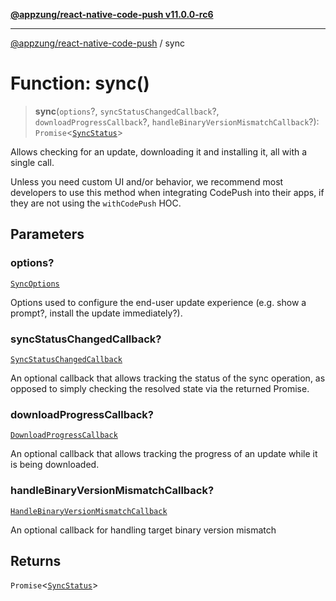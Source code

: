 [**@appzung/react-native-code-push v11.0.0-rc6**](../README.md)

---

[@appzung/react-native-code-push](../README.md) / sync

# Function: sync()

> **sync**(`options`?, `syncStatusChangedCallback`?, `downloadProgressCallback`?, `handleBinaryVersionMismatchCallback`?): `Promise`\<[`SyncStatus`](../enumerations/SyncStatus.md)\>

Allows checking for an update, downloading it and installing it, all with a single call.

Unless you need custom UI and/or behavior, we recommend most developers to use this method when integrating CodePush into their apps, if they are not using the `withCodePush` HOC.

## Parameters

### options?

[`SyncOptions`](../interfaces/SyncOptions.md)

Options used to configure the end-user update experience (e.g. show a prompt?, install the update immediately?).

### syncStatusChangedCallback?

[`SyncStatusChangedCallback`](../type-aliases/SyncStatusChangedCallback.md)

An optional callback that allows tracking the status of the sync operation, as opposed to simply checking the resolved state via the returned Promise.

### downloadProgressCallback?

[`DownloadProgressCallback`](../type-aliases/DownloadProgressCallback.md)

An optional callback that allows tracking the progress of an update while it is being downloaded.

### handleBinaryVersionMismatchCallback?

[`HandleBinaryVersionMismatchCallback`](../type-aliases/HandleBinaryVersionMismatchCallback.md)

An optional callback for handling target binary version mismatch

## Returns

`Promise`\<[`SyncStatus`](../enumerations/SyncStatus.md)\>
